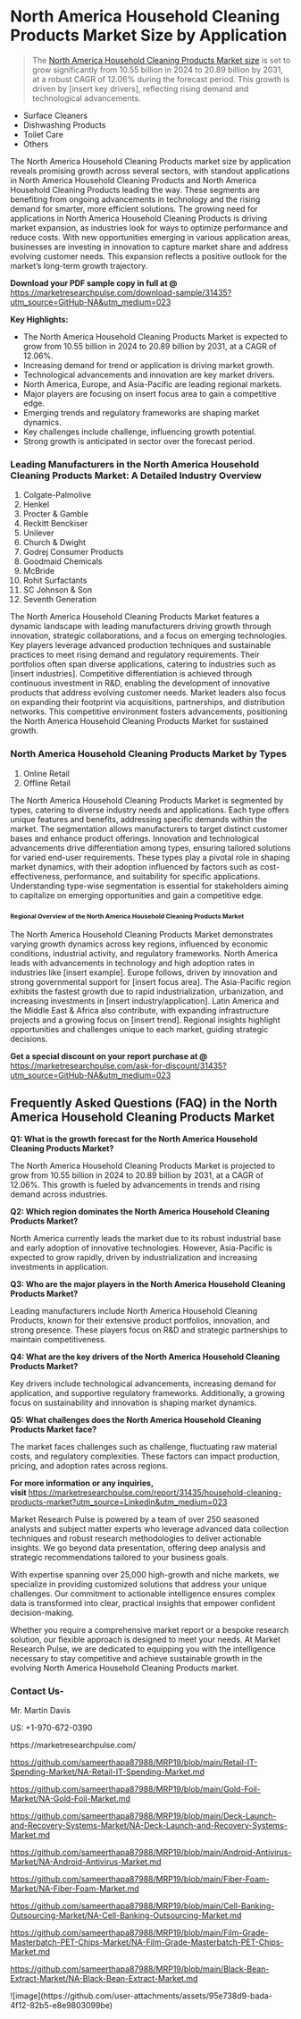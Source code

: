<h1>North America Household Cleaning Products Market&nbsp;Size by Application</h1><blockquote><p>The <a href="https://marketresearchpulse.com/download-sample/31435?utm_source=GitHub-NA&amp;utm_medium=023">North America Household Cleaning Products Market size</a> is set to grow significantly from 10.55 billion in 2024 to 20.89 billion by 2031, at a robust CAGR of 12.06% during the forecast period. This growth is driven by [insert key drivers], reflecting rising demand and technological advancements.</p></blockquote><ul><li>Surface Cleaners <li> Dishwashing Products <li> Toilet Care <li> Others</li></ul><p>The North America Household Cleaning Products market size by application reveals promising growth across several sectors, with standout applications in North America Household Cleaning Products and North America Household Cleaning Products leading the way. These segments are benefiting from ongoing advancements in technology and the rising demand for smarter, more efficient solutions. The growing need for applications in North America Household Cleaning Products is driving market expansion, as industries look for ways to optimize performance and reduce costs. With new opportunities emerging in various application areas, businesses are investing in innovation to capture market share and address evolving customer needs. This expansion reflects a positive outlook for the market’s long-term growth trajectory.</p><p><strong>Download your PDF sample copy in full at @ </strong><a href="https://marketresearchpulse.com/download-sample/31435?utm_source=GitHub-NA&amp;utm_medium=023">https://marketresearchpulse.com/download-sample/31435?utm_source=GitHub-NA&amp;utm_medium=023</a></p><p><strong>Key Highlights: </strong></p><ul><li>The North America Household Cleaning Products Market is expected to grow from 10.55 billion in 2024 to 20.89 billion by 2031, at a CAGR of 12.06%.</li><li>Increasing demand for trend or application is driving market growth.</li><li>Technological advancements and innovation are key market drivers.</li><li>North America, Europe, and Asia-Pacific are leading regional markets.</li><li>Major players are focusing on insert focus area to gain a competitive edge.</li><li>Emerging trends and regulatory frameworks are shaping market dynamics.</li><li>Key challenges include challenge, influencing growth potential.</li><li>Strong growth is anticipated in sector over the forecast period.</li></ul><h3>Leading Manufacturers in the North America Household Cleaning Products Market: A Detailed Industry Overview</h3><ol><li>Colgate-Palmolive</li><li>Henkel</li><li>Procter & Gamble</li><li>Reckitt Benckiser</li><li>Unilever</li><li>Church & Dwight</li><li>Godrej Consumer Products</li><li>Goodmaid Chemicals</li><li>McBride</li><li>Rohit Surfactants</li><li>SC Johnson & Son</li><li>Seventh Generation</li></ol><div class="flex max-w-full flex-col flex-grow"><div class="min-h-8 text-message flex w-full flex-col items-end gap-2 whitespace-normal break-words [.text-message+&amp;]:mt-5" dir="auto" data-message-author-role="assistant" data-message-id="fd8432e4-4910-450d-b182-61b7bfb0a01f" data-message-model-slug="gpt-4o"><div class="flex w-full flex-col gap-1 empty:hidden first:pt-[3px]"><div class="markdown prose w-full break-words dark:prose-invert light"><p>The North America Household Cleaning Products Market features a dynamic landscape with leading manufacturers driving growth through innovation, strategic collaborations, and a focus on emerging technologies. Key players leverage advanced production techniques and sustainable practices to meet rising demand and regulatory requirements. Their portfolios often span diverse applications, catering to industries such as [insert industries]. Competitive differentiation is achieved through continuous investment in R&amp;D, enabling the development of innovative products that address evolving customer needs. Market leaders also focus on expanding their footprint via acquisitions, partnerships, and distribution networks. This competitive environment fosters advancements, positioning the North America Household Cleaning Products Market for sustained growth.</p></div></div></div></div><h3>North America Household Cleaning Products Market by Types</h3><ol><li>Online Retail <li> Offline Retail</li></ol><div class="flex max-w-full flex-col flex-grow"><div class="min-h-8 text-message flex w-full flex-col items-end gap-2 whitespace-normal break-words [.text-message+&amp;]:mt-5" dir="auto" data-message-author-role="assistant" data-message-id="084470be-0bb7-4664-bddf-5156b4f41249" data-message-model-slug="gpt-4o-mini"><div class="flex w-full flex-col gap-1 empty:hidden first:pt-[3px]"><div class="markdown prose w-full break-words dark:prose-invert light"><p>The North America Household Cleaning Products Market is segmented by types, catering to diverse industry needs and applications. Each type offers unique features and benefits, addressing specific demands within the market. The segmentation allows manufacturers to target distinct customer bases and enhance product offerings. Innovation and technological advancements drive differentiation among types, ensuring tailored solutions for varied end-user requirements. These types play a pivotal role in shaping market dynamics, with their adoption influenced by factors such as cost-effectiveness, performance, and suitability for specific applications. Understanding type-wise segmentation is essential for stakeholders aiming to capitalize on emerging opportunities and gain a competitive edge.</p></div></div></div></div><h3><span style="font-size: 11px;">Regional Overview of the North America Household Cleaning Products Market</span></h3><div class="flex max-w-full flex-col flex-grow"><div class="min-h-8 text-message flex w-full flex-col items-end gap-2 whitespace-normal break-words [.text-message+&amp;]:mt-5" dir="auto" data-message-author-role="assistant" data-message-id="e9038762-ce64-4e30-91c9-9bd413514231" data-message-model-slug="gpt-4o-mini"><div class="flex w-full flex-col gap-1 empty:hidden first:pt-[3px]"><div class="markdown prose w-full break-words dark:prose-invert light"><p>The North America Household Cleaning Products Market demonstrates varying growth dynamics across key regions, influenced by economic conditions, industrial activity, and regulatory frameworks. North America leads with advancements in technology and high adoption rates in industries like [insert example]. Europe follows, driven by innovation and strong governmental support for [insert focus area]. The Asia-Pacific region exhibits the fastest growth due to rapid industrialization, urbanization, and increasing investments in [insert industry/application]. Latin America and the Middle East &amp; Africa also contribute, with expanding infrastructure projects and a growing focus on [insert trend]. Regional insights highlight opportunities and challenges unique to each market, guiding strategic decisions.</p></div></div></div></div><p><strong>Get a special discount on your report purchase at @ </strong><a href="https://marketresearchpulse.com/ask-for-discount/31435?utm_source=GitHub-NA&amp;utm_medium=023">https://marketresearchpulse.com/ask-for-discount/31435?utm_source=GitHub-NA&amp;utm_medium=023</a></p><h2>Frequently Asked Questions (FAQ) in the North America Household Cleaning Products Market</h2><p><strong>Q1: What is the growth forecast for the North America Household Cleaning Products Market?</strong></p><p>The North America Household Cleaning Products Market is projected to grow from 10.55 billion in 2024 to 20.89 billion by 2031, at a CAGR of 12.06%. This growth is fueled by advancements in trends and rising demand across industries.</p><p><strong>Q2: Which region dominates the North America Household Cleaning Products Market?</strong></p><p>North America currently leads the market due to its robust industrial base and early adoption of innovative technologies. However, Asia-Pacific is expected to grow rapidly, driven by industrialization and increasing investments in application.</p><p><strong>Q3: Who are the major players in the North America Household Cleaning Products Market?</strong></p><p>Leading manufacturers include North America Household Cleaning Products, known for their extensive product portfolios, innovation, and strong presence. These players focus on R&amp;D and strategic partnerships to maintain competitiveness.</p><p><strong>Q4: What are the key drivers of the North America Household Cleaning Products Market?</strong></p><p>Key drivers include technological advancements, increasing demand for application, and supportive regulatory frameworks. Additionally, a growing focus on sustainability and innovation is shaping market dynamics.</p><p><strong>Q5: What challenges does the North America Household Cleaning Products Market face?</strong></p><p>The market faces challenges such as challenge, fluctuating raw material costs, and regulatory complexities. These factors can impact production, pricing, and adoption rates across regions.</p><p><strong>For more information or any inquiries, visit&nbsp;</strong><a href="https://marketresearchpulse.com/report/31435/household-cleaning-products-market?utm_source=Linkedin&utm_medium=023">https://marketresearchpulse.com/report/31435/household-cleaning-products-market?utm_source=Linkedin&utm_medium=023</a></p><p>Market Research Pulse is powered by a team of over 250 seasoned analysts and subject matter experts who leverage advanced data collection techniques and robust research methodologies to deliver actionable insights. We go beyond data presentation, offering deep analysis and strategic recommendations tailored to your business goals.</p><p>With expertise spanning over 25,000 high-growth and niche markets, we specialize in providing customized solutions that address your unique challenges. Our commitment to actionable intelligence ensures complex data is transformed into clear, practical insights that empower confident decision-making.</p><p>Whether you require a comprehensive market report or a bespoke research solution, our flexible approach is designed to meet your needs. At Market Research Pulse, we are dedicated to equipping you with the intelligence necessary to stay competitive and achieve sustainable growth in the evolving North America Household Cleaning Products market.</p><h3><strong>Contact Us-</strong></h3><p>Mr. Martin Davis</p><p>US: +1-970-672-0390</p><p>https://marketresearchpulse.com/</p><p><a href="https://github.com/sameerthapa87988/MRP19/blob/main/Retail-IT-Spending-Market/NA-Retail-IT-Spending-Market.md">https://github.com/sameerthapa87988/MRP19/blob/main/Retail-IT-Spending-Market/NA-Retail-IT-Spending-Market.md</a></p><p><a href="https://github.com/sameerthapa87988/MRP19/blob/main/Gold-Foil-Market/NA-Gold-Foil-Market.md">https://github.com/sameerthapa87988/MRP19/blob/main/Gold-Foil-Market/NA-Gold-Foil-Market.md</a></p><p><a href="https://github.com/sameerthapa87988/MRP19/blob/main/Deck-Launch-and-Recovery-Systems-Market/NA-Deck-Launch-and-Recovery-Systems-Market.md">https://github.com/sameerthapa87988/MRP19/blob/main/Deck-Launch-and-Recovery-Systems-Market/NA-Deck-Launch-and-Recovery-Systems-Market.md</a></p><p><a href="https://github.com/sameerthapa87988/MRP19/blob/main/Android-Antivirus-Market/NA-Android-Antivirus-Market.md">https://github.com/sameerthapa87988/MRP19/blob/main/Android-Antivirus-Market/NA-Android-Antivirus-Market.md</a></p><p><a href="https://github.com/sameerthapa87988/MRP19/blob/main/Fiber-Foam-Market/NA-Fiber-Foam-Market.md">https://github.com/sameerthapa87988/MRP19/blob/main/Fiber-Foam-Market/NA-Fiber-Foam-Market.md</a></p><p><a href="https://github.com/sameerthapa87988/MRP19/blob/main/Cell-Banking-Outsourcing-Market/NA-Cell-Banking-Outsourcing-Market.md">https://github.com/sameerthapa87988/MRP19/blob/main/Cell-Banking-Outsourcing-Market/NA-Cell-Banking-Outsourcing-Market.md</a></p><p><a href="https://github.com/sameerthapa87988/MRP19/blob/main/Film-Grade-Masterbatch-PET-Chips-Market/NA-Film-Grade-Masterbatch-PET-Chips-Market.md">https://github.com/sameerthapa87988/MRP19/blob/main/Film-Grade-Masterbatch-PET-Chips-Market/NA-Film-Grade-Masterbatch-PET-Chips-Market.md</a></p><p><a href="https://github.com/sameerthapa87988/MRP19/blob/main/Black-Bean-Extract-Market/NA-Black-Bean-Extract-Market.md">https://github.com/sameerthapa87988/MRP19/blob/main/Black-Bean-Extract-Market/NA-Black-Bean-Extract-Market.md</a></p>
![image](https://github.com/user-attachments/assets/95e738d9-bada-4f12-82b5-e8e9803099be)
